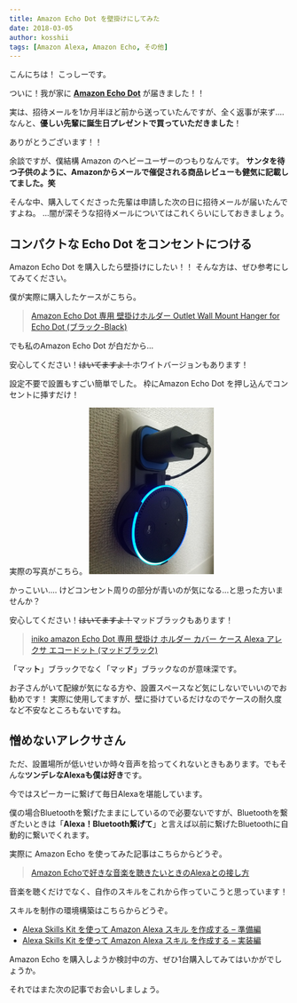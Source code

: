 ```yaml
---
title: Amazon Echo Dot を壁掛けにしてみた
date: 2018-03-05
author: kosshii
tags: [Amazon Alexa, Amazon Echo, その他]
---
```


こんにちは！
こっしーです。

ついに！我が家に **[Amazon Echo Dot](http://www.amazon.co.jp/o/ASIN/B072B5BTLK/m1s-22/ref=nosim)** が届きました！！

実は、招待メールを1か月半ほど前から送っていたんですが、全く返事が来ず....
なんと、**優しい先輩に誕生日プレゼントで買っていただきました**！

ありがとうございます！！

余談ですが、僕結構 Amazon のヘビーユーザーのつもりなんです。
**サンタを待つ子供のように、Amazonからメールで催促される商品レビューも健気に記載してました。笑**

そんな中、購入してくださった先輩は申請した次の日に招待メールが届いたんですよね。
...闇が深そうな招待メールについてはこれくらいにしておきましょう。

## コンパクトな Echo Dot をコンセントにつける

Amazon Echo Dot を購入したら壁掛けにしたい！！
そんな方は、ぜひ参考にしてみてください。

僕が実際に購入したケースがこちら。

> [Amazon Echo Dot 専用 壁掛けホルダー Outlet Wall Mount Hanger for Echo Dot (ブラック-Black)](http://www.amazon.co.jp/o/ASIN/B078RX1NGV/m1s-22/ref=nosim)

でも私のAmazon Echo Dot が白だから...

安心してください！<strike>はいてますよ！</strike>ホワイトバージョンもあります！

設定不要で設置もすごい簡単でした。
枠にAmazon Echo Dot を押し込んでコンセントに挿すだけ！

実際の写真がこちら。
<img src="images/my-first-amazon-echo-dot-1.jpg" alt="" width="225" height="300" class="aligncenter size-medium wp-image-6715" />

かっこいい....
けどコンセント周りの部分が青いのが気になる...と思った方いませんか？

安心してください！<strike>はいてますよ！</strike>マッドブラックもあります！

>[iniko amazon Echo Dot 専用 壁掛け ホルダー カバー ケース Alexa アレクサ エコードット (マッドブラック)](http://www.amazon.co.jp/o/ASIN/B079QFGS2P/m1s-22/ref=nosim)

「マッ**ト**」ブラックでなく「マッ**ド**」ブラックなのが意味深です。

お子さんがいて配線が気になる方や、設置スペースなど気にしないでいいのでお勧めです！
実際に使用してますが、壁に掛けているだけなのでケースの耐久度など不安なところもないですね。

## 憎めないアレクサさん

ただ、設置場所が低いせいか時々音声を拾ってくれないときもあります。でもそんな**ツンデレなAlexaも僕は好き**です。

今ではスピーカーに繋げて毎日Alexaを堪能しています。

僕の場合Bluetoothを繋げたままにしているので必要ないですが、Bluetoothを繋ぎたいときは「**Alexa！Bluetooth繋げて**」と言えば以前に繋げたBluetoothに自動的に繋いでくれます。

実際に Amazon Echo を使ってみた記事はこちらからどうぞ。

> [Amazon Echoで好きな音楽を聴きたいときのAlexaとの接し方](https://mseeeen.msen.jp/wp-admin/post.php?post=6023&action=edit)

音楽を聴くだけでなく、自作のスキルをこれから作っていこうと思っています！

スキルを制作の環境構築はこちらからどうぞ。

- [Alexa Skills Kit を使って Amazon Alexa スキル を作成する – 準備編](https://mseeeen.msen.jp/amazon-alexa-skills-preparation/)
- [Alexa Skills Kit を使って Amazon Alexa スキル を作成する – 実装編](https://mseeeen.msen.jp/amazon-alexa-skills-implementation/)

Amazon Echo を購入しようか検討中の方、ぜひ1台購入してみてはいかがでしょうか。

それではまた次の記事でお会いしましょう。